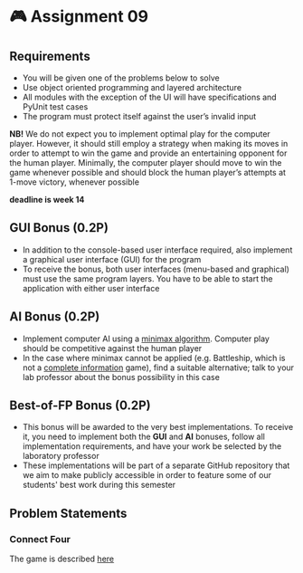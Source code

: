 # :video_game: Assignment 09
## Requirements
- You will be given one of the problems below to solve
- Use object oriented programming and layered architecture
- All modules with the exception of the UI will have specifications and PyUnit test cases
- The program must protect itself against the user’s invalid input

**NB!** We do not expect you to implement optimal play for the computer player. However, it should still employ a strategy when making its moves in order to attempt to win the game and provide an entertaining opponent for the human player. Minimally, the computer player should move to win the game whenever possible and should block the human player’s attempts at 1-move victory, whenever possible

**deadline is week 14**

## GUI Bonus (0.2P)
- In addition to the console-based user interface required, also implement a graphical user interface (GUI) for the program
- To receive the bonus, both user interfaces (menu-based and graphical) must use the same program layers. You have to be able to start the application with either user interface
## AI Bonus (0.2P)
- Implement computer AI using a [minimax algorithm](https://en.wikipedia.org/wiki/Minimax). Computer play should be competitive against the human player
- In the case where minimax cannot be applied (e.g. Battleship, which is not a [complete information](https://en.wikipedia.org/wiki/Complete_information) game), find a suitable alternative; talk to your lab professor about the bonus possibility in this case
## Best-of-FP Bonus (0.2P)
- This bonus will be awarded to the very best implementations. To receive it, you need to implement both the **GUI** and **AI** bonuses, follow all implementation requirements, and have your work be selected by the laboratory professor
- These implementations will be part of a separate GitHub repository that we aim to make publicly accessible in order to feature some of our students' best work during this semester


## Problem Statements
### Connect Four
The game is described [here](https://en.wikipedia.org/wiki/Connect_Four)
